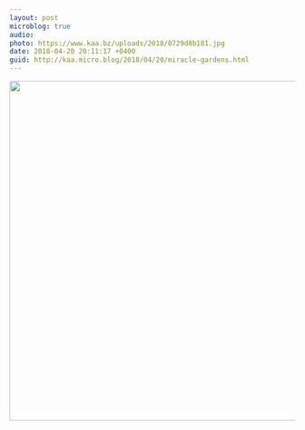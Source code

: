 ```yaml
---
layout: post
microblog: true
audio: 
photo: https://www.kaa.bz/uploads/2018/0729d8b181.jpg
date: 2018-04-20 20:11:17 +0400
guid: http://kaa.micro.blog/2018/04/20/miracle-gardens.html
---
```

<img src="https://www.kaa.bz/uploads/2018/0729d8b181.jpg" width="600" height="599" />
